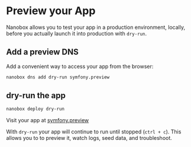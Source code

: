 # Preview your App

Nanobox allows you to test your app in a production environment, locally, before you actually launch it into production with `dry-run`.

## Add a preview DNS
Add a convenient way to access your app from the browser:

```bash
nanobox dns add dry-run symfony.preview
```

## dry-run the app

```bash
nanobox deploy dry-run
```

Visit your app at <a href="http://symfony.preview" target="\_blank">symfony.preview</a>

With `dry-run` your app will continue to run until stopped (`ctrl + c`). This allows you to to preview it, watch logs, seed data, and troubleshoot.
